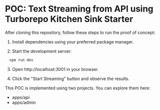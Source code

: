 # POC: Text Streaming from API using Turborepo Kitchen Sink Starter

After cloning this repository, follow these steps to run the proof of concept:

1. Install dependencies using your preferred package manager.

2. Start the development server:

```bash
  npm run dev
```

3. Open http://localhost:3001 in your browser.

4. Click the "Start Streaming" button and observe the results.

This POC is implemented using two projects. You can explore them here:

- apps/api
- apps/admin
